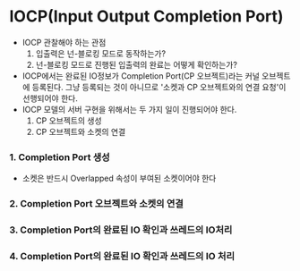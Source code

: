 # IOCP(Input Output Completion Port)

- IOCP 관찰해야 하는 관점
  1. 입출력은 넌-블로킹 모드로 동작하는가?
  2. 넌-블로킹 모드로 진행된 입출력의 완료는 어떻게 확인하는가?
- IOCP에서는 완료된 IO정보가 Completion Port(CP 오브젝트)라는 커널 오브젝트에 등록된다. 그냥 등록되는 것이 아니므로 '소켓과 CP 오브젝트와의 연결 요청'이 선행되어야 한다.
- IOCP 모델의 서버 구현을 위해서는 두 가지 일이 진행되어야 한다.
  1. CP 오브젝트의 생성
  2. CP 오브젝트와 소켓의 연결

### 1. Completion Port 생성

- 소켓은 반드시 Overlapped 속성이 부여된 소켓이어야 한다

### 2. Completion Port 오브젝트와 소켓의 연결

### 3. Completion Port의 완료된 IO 확인과 쓰레드의 IO처리

### 4. Completion Port의 완료된 IO 확인과 쓰레드의 IO 처리



